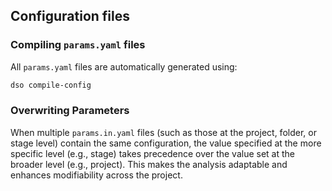 ## Configuration files

### Compiling `params.yaml` files

All `params.yaml` files are automatically generated using:

```bash
dso compile-config
```

### Overwriting Parameters

When multiple `params.in.yaml` files (such as those at the project, folder, or stage level) contain the same configuration, the value specified at the more specific level (e.g., stage) takes precedence over the value set at the broader level (e.g., project). This makes the analysis adaptable and enhances modifiability across the project.
